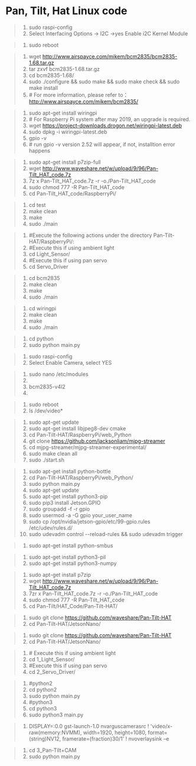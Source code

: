 # Pan, Tilt, Hat Linux code

> 1.  sudo raspi-config 
> 2.  Select Interfacing Options -> I2C ->yes Enable i2C Kernel Module

> 1.	sudo reboot

> 1. wget http://www.airspayce.com/mikem/bcm2835/bcm2835-1.68.tar.gz
> 2. tar zxvf bcm2835-1.68.tar.gz 
> 3. cd bcm2835-1.68/
> 4. sudo ./configure && sudo make && sudo make check && sudo make install
> 5. \# For more information, please refer to：http://www.airspayce.com/mikem/bcm2835/

> 1. sudo apt-get install wiringpi
> 2. \# For Raspberry Pi system after may 2019, an upgrade is required.
> 3. wget https://project-downloads.drogon.net/wiringpi-latest.deb
> 4. sudo dpkg -i wiringpi-latest.deb
> 5. gpio -v
> 6. \# run gpio -v version 2.52 will appear, if not, installtion error happens

> 1. sudo apt-get install p7zip-full
> 2. wget http://www.waveshare.net/w/upload/9/96/Pan-Tilt_HAT_code.7z
> 3. 7z x Pan-Tilt_HAT_code.7z -r -o./Pan-Tilt_HAT_code
> 4. sudo chmod 777 -R  Pan-Tilt_HAT_code
> 5. cd Pan-Tilt_HAT_code/RaspberryPi/

> 1. cd test
> 2. make clean
> 3. make
> 4. sudo ./main

> 1. \#Execute the following actions under the directory Pan-Tilt-HAT/RaspberryPi/:
> 2. \#Execute this if using ambient light
> 3. cd Light_Sensor/
> 4. #Execute this if using pan servo
> 5. cd Servo_Driver

> 1. cd bcm2835
> 2. make clean
> 3. make
> 4. sudo ./main

> 1. cd wiringpi
> 2. make clean
> 3. make
> 4. sudo ./main

> 1. cd python
> 2. sudo python main.py

> 1. sudo raspi-config
> 2. Select Enable Camera, select YES

> 1.	sudo nano /etc/modules
> 2.	
> 1.	bcm2835-v4l2
> 2.

> 1. sudo reboot
> 2. ls /dev/video*

> 1. sudo apt-get update
> 2. sudo apt-get install libjpeg8-dev cmake
> 3. cd Pan-Tilt-HAT/RaspberryPi/web_Python
> 4. git clone https://github.com/jacksonliam/mjpg-streamer
> 5. cd mjpg-streamer/mjpg-streamer-experimental/
> 6. sudo make clean all
> 7. sudo ./start.sh

> 1. sudo apt-get install python-bottle
> 2. cd Pan-Tilt-HAT/RaspberryPi/web_Python/
> 3. sudo python main.py
> 1. sudo apt-get update
> 2. sudo apt-get install python3-pip
> 3. sudo pip3 install Jetson.GPIO
> 4. sudo groupadd -f -r gpio
> 5. sudo usermod -a -G gpio your_user_name
> 6. sudo cp /opt/nvidia/jetson-gpio/etc/99-gpio.rules /etc/udev/rules.d/
> 7. sudo udevadm control --reload-rules && sudo udevadm trigger

> 1.	sudo apt-get install python-smbus

> 1. sudo apt-get install python3-pil
> 2. sudo apt-get install python3-numpy

> 1. sudo apt-get install p7zip
> 2. wget http://www.waveshare.net/w/upload/9/96/Pan-Tilt_HAT_code.7z
> 3. 7zr x Pan-Tilt_HAT_code.7z -r -o./Pan-Tilt_HAT_code
> 4. sudo chmod 777 -R  Pan-Tilt_HAT_code
> 5. cd Pan-Tilt/HAT_Code/Pan-Tilt-HAT/

> 1. sudo git clone https://github.com/waveshare/Pan-Tilt-HAT
> 2. cd Pan-Tilt-HAT/JetsonNano/

> 1. sudo git clone https://github.com/waveshare/Pan-Tilt-HAT
> 2. cd Pan-Tilt-HAT/JetsonNano/

> 1. \# Execute this if using ambient light 
> 2. cd 1_Light_Sensor/
> 3. \#Execute this if using pan servo
> 4. cd 2_Servo_Driver/

> 1. \#python2
> 2. cd python2
> 3. sudo python main.py
> 4. \#python3
> 5. cd python3
> 6. sudo python3 main.py

> 1.	DISPLAY=:0.0 gst-launch-1.0 nvarguscamerasrc ! \'video/x-raw(memory:NVMM), width=1920, height=1080, format=(string)NV12, framerate=(fraction)30/1\' ! nvoverlaysink –e

> 1. cd 3_Pan-Tilt+CAM
> 2. sudo python main.py
